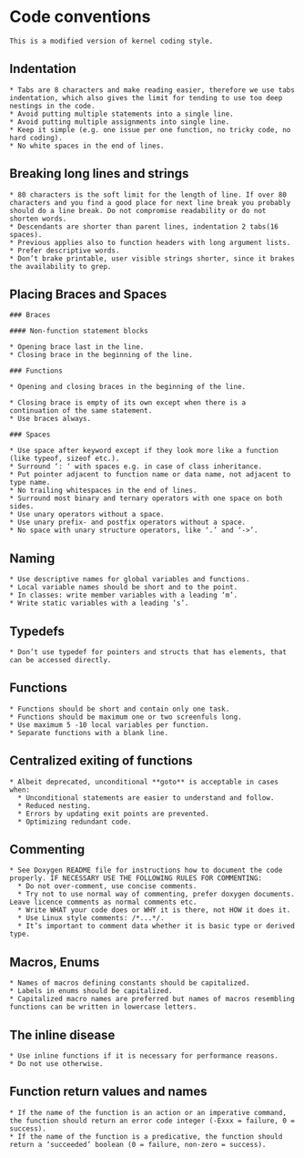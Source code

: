 # Code conventions

	This is a modified version of kernel coding style.

## Indentation

	* Tabs are 8 characters and make reading easier, therefore we use tabs indentation, which also gives the limit for tending to use too deep nestings in the code.
	* Avoid putting multiple statements into a single line.
	* Avoid putting multiple assignments into single line.
	* Keep it simple (e.g. one issue per one function, no tricky code, no hard coding).
	* No white spaces in the end of lines.


## Breaking long lines and strings

	* 80 characters is the soft limit for the length of line. If over 80 characters and you find a good place for next line break you probably should do a line break. Do not compromise readability or do not shorten words.
	* Descendants are shorter than parent lines, indentation 2 tabs(16 spaces).
	* Previous applies also to function headers with long argument lists.
	* Prefer descriptive words.
	* Don’t brake printable, user visible strings shorter, since it brakes the availability to grep.


## Placing Braces and Spaces

    ### Braces

	#### Non-function statement blocks

	* Opening brace last in the line.
	* Closing brace in the beginning of the line.

	### Functions

	* Opening and closing braces in the beginning of the line.

	* Closing brace is empty of its own except when there is a continuation of the same statement.
	* Use braces always.

    ### Spaces

	* Use space after keyword except if they look more like a function (like typeof, sizeof etc.).
	* Surround ‘: ‘ with spaces e.g. in case of class inheritance.
	* Put pointer adjacent to function name or data name, not adjacent to type name.
	* No trailing whitespaces in the end of lines.
	* Surround most binary and ternary operators with one space on both sides.
	* Use unary operators without a space.
	* Use unary prefix- and postfix operators without a space.
	* No space with unary structure operators, like ‘.’ and ‘->’.


## Naming

	* Use descriptive names for global variables and functions.
	* Local variable names should be short and to the point.
	* In classes: write member variables with a leading ‘m’.
	* Write static variables with a leading ‘s’.


## Typedefs

	* Don’t use typedef for pointers and structs that has elements, that can be accessed directly.


## Functions

	* Functions should be short and contain only one task.
	* Functions should be maximum one or two screenfuls long.
	* Use maximum 5 -10 local variables per function.
	* Separate functions with a blank line.


## Centralized exiting of functions

	* Albeit deprecated, unconditional **goto** is acceptable in cases when:  
	  * Unconditional statements are easier to understand and follow.
	  * Reduced nesting.
	  * Errors by updating exit points are prevented.
	  * Optimizing redundant code.


## Commenting

	* See Doxygen README file for instructions how to document the code properly. IF NECESSARY USE THE FOLLOWING RULES FOR COMMENTING:
	  * Do not over-comment, use concise comments.
	  * Try not to use normal way of commenting, prefer doxygen documents. Leave licence comments as normal comments etc.
	  * Write WHAT your code does or WHY it is there, not HOW it does it.
	  * Use Linux style comments: /*...*/.
	  * It’s important to comment data whether it is basic type or derived type.


## Macros, Enums

	* Names of macros defining constants should be capitalized.
	* Labels in enums should be capitalized.
	* Capitalized macro names are preferred but names of macros resembling functions can be written in lowercase letters.


## The inline disease

	* Use inline functions if it is necessary for performance reasons.
	* Do not use otherwise.


## Function return values and names

	* If the name of the function is an action or an imperative command, the function should return an error code integer (-Exxx = failure, 0 = success).
	* If the name of the function is a predicative, the function should return a ‘succeeded’ boolean (0 = failure, non-zero = success).




